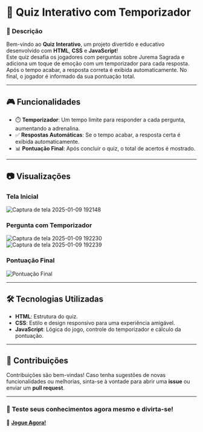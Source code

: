 

# 🧠 **Quiz Interativo com Temporizador**  

### 📝 **Descrição**  
Bem-vindo ao **Quiz Interativo**, um projeto divertido e educativo desenvolvido com **HTML**, **CSS** e **JavaScript**!  
Este quiz desafia os jogadores com perguntas sobre Jurema Sagrada e adiciona um toque de emoção com um temporizador para cada resposta. Após o tempo acabar, a resposta correta é exibida automaticamente. No final, o jogador é informado da sua pontuação total.  

---

## 🎮 **Funcionalidades**  
- ⏱️ **Temporizador**: Um tempo limite para responder a cada pergunta, aumentando a adrenalina.  
- ✅ **Respostas Automáticas**: Se o tempo acabar, a resposta certa é exibida automaticamente.  
- 📊 **Pontuação Final**: Após concluir o quiz, o total de acertos é mostrado.  

---

## 📷 **Visualizações**  

### **Tela Inicial**  
![Captura de tela 2025-01-09 192148](https://github.com/user-attachments/assets/995f6286-9e59-4f8d-a587-cdde41de8bee)

### **Pergunta com Temporizador**  
![Captura de tela 2025-01-09 192230](https://github.com/user-attachments/assets/6d26af84-ace2-4727-ac2c-804afb089302)
![Captura de tela 2025-01-09 192239](https://github.com/user-attachments/assets/7a3f274e-b920-4dcc-b33a-bf93acc65d87)

 

### **Pontuação Final**  
![Pontuação Final](https://github.com/user-attachments/assets/pontuacao-final.png)  

---

## 🛠️ **Tecnologias Utilizadas**  
- **HTML**: Estrutura do quiz.  
- **CSS**: Estilo e design responsivo para uma experiência amigável.  
- **JavaScript**: Lógica do jogo, controle do temporizador e cálculo da pontuação.  
---
## 🌟 **Contribuições**  
Contribuições são bem-vindas! Caso tenha sugestões de novas funcionalidades ou melhorias, sinta-se à vontade para abrir uma **issue** ou enviar um **pull request**.  

---

### 🧩 **Teste seus conhecimentos agora mesmo e divirta-se!**  
🎉 **[Jogue Agora!](https://diaseduarda01.github.io/projeto-quiz/)**  

